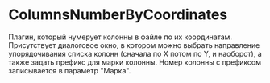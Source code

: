 # ColumnsNumberByCoordinates
Плагин, который нумерует колонны в файле по их координатам. Присутствует диалоговое окно, в котором можно выбрать направление упорядочивания списка колонн
(сначала по X потом по Y, и наоборот), а также задать префикс для марки колонны. Номер колонны с префиксом записывается в параметр "Марка".
